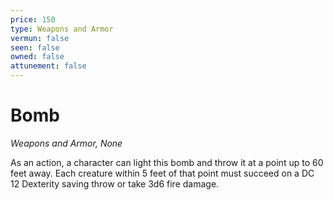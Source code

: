 ```yaml
---
price: 150
type: Weapons and Armor
vermun: false
seen: false
owned: false
attunement: false
---
```

# Bomb

*Weapons and Armor, None*

As an action, a character can light this bomb and throw it at a point up to 60 feet away. Each creature within 5 feet of that point must succeed on a DC 12 Dexterity saving throw or take 3d6 fire damage.